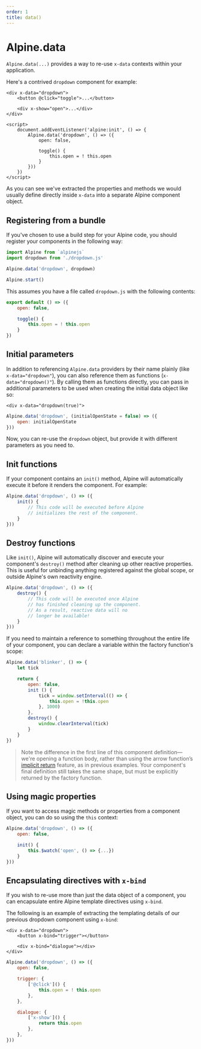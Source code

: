 ```yaml
---
order: 1
title: data()
---
```


# Alpine.data

`Alpine.data(...)` provides a way to re-use `x-data` contexts within your application.

Here's a contrived `dropdown` component for example:

```alpine
<div x-data="dropdown">
    <button @click="toggle">...</button>

    <div x-show="open">...</div>
</div>

<script>
    document.addEventListener('alpine:init', () => {
        Alpine.data('dropdown', () => ({
            open: false,

            toggle() {
                this.open = ! this.open
            }
        }))
    })
</script>
```

As you can see we've extracted the properties and methods we would usually define directly inside `x-data` into a separate Alpine component object.

<a name="registering-from-a-bundle"></a>
## Registering from a bundle

If you've chosen to use a build step for your Alpine code, you should register your components in the following way:

```js
import Alpine from `alpinejs`
import dropdown from './dropdown.js'

Alpine.data('dropdown', dropdown)

Alpine.start()
```

This assumes you have a file called `dropdown.js` with the following contents:

```js
export default () => ({
    open: false,

    toggle() {
        this.open = ! this.open
    }
})
```

<a name="initial-parameters"></a>
## Initial parameters

In addition to referencing `Alpine.data` providers by their name plainly (like `x-data="dropdown"`), you can also reference them as functions (`x-data="dropdown()"`). By calling them as functions directly, you can pass in additional parameters to be used when creating the initial data object like so:

```alpine
<div x-data="dropdown(true)">
```
```js
Alpine.data('dropdown', (initialOpenState = false) => ({
    open: initialOpenState
}))
```

Now, you can re-use the `dropdown` object, but provide it with different parameters as you need to.

<a name="init-functions"></a>
## Init functions

If your component contains an `init()` method, Alpine will automatically execute it before it renders the component. For example:

```js
Alpine.data('dropdown', () => ({
    init() {
        // This code will be executed before Alpine
        // initializes the rest of the component.
    }
}))
```

<a name="destroy-functions"></a>
## Destroy functions

Like `init()`, Alpine will automatically discover and execute your component's `destroy()` method after cleaning up other reactive properties. This is useful for unbinding anything registered against the global scope, or outside Alpine's own reactivity engine.

```js
Alpine.data('dropdown', () => ({
    destroy() {
        // This code will be executed once Alpine
        // has finished cleaning up the component.
        // As a result, reactive data will no
        // longer be available!
    }
}))
```

If you need to maintain a reference to something throughout the entire life of your component, you can declare a variable within the factory function's scope:

```js
Alpine.data('blinker', () => {
    let tick

    return {
        open: false,
        init () {
            tick = window.setInterval(() => {
                this.open = !this.open
            }, 1000)
        },
        destroy() {
            window.clearInterval(tick)
        }
    }
})
```

> Note the difference in the first line of this component definition—we're opening a function body, rather than using the arrow function’s [implicit return](https://developer.mozilla.org/en-US/docs/Web/JavaScript/Reference/Functions/Arrow_functions#function_body) feature, as in previous examples. Your component's final definition still takes the same shape, but must be explicitly returned by the factory function.

<a name="using-magic-properties"></a>
## Using magic properties

If you want to access magic methods or properties from a component object, you can do so using the `this` context:

```js
Alpine.data('dropdown', () => ({
    open: false,

    init() {
        this.$watch('open', () => {...})
    }
}))
```

<a name="encapsulating-directives-with-x-bind"></a>
## Encapsulating directives with `x-bind`

If you wish to re-use more than just the data object of a component, you can encapsulate entire Alpine template directives using `x-bind`.

The following is an example of extracting the templating details of our previous dropdown component using `x-bind`:

```alpine
<div x-data="dropdown">
    <button x-bind="trigger"></button>

    <div x-bind="dialogue"></div>
</div>
```

```js
Alpine.data('dropdown', () => ({
    open: false,

    trigger: {
        ['@click']() {
            this.open = ! this.open
        },
    },

    dialogue: {
        ['x-show']() {
            return this.open
        },
    },
}))
```
